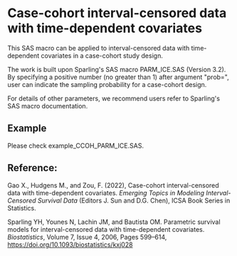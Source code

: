 # Case-cohort interval-censored data with time-dependent covariates
This SAS macro can be applied to interval-censored data with time-dependent covariates in a case-cohort study design. 

The work is built upon Sparling's SAS macro PARM_ICE.SAS (Version 3.2). By specifying a positive number (no greater than 1) after argument "prob=", user can indicate the sampling probability for a case-cohort design.  

For details of other parameters, we recommend users refer to Sparling's SAS macro documentation. 

## Example

Please check example_CCOH_PARM_ICE.SAS. 

## Reference: 

Gao X., Hudgens M., and Zou, F. (2022), Case-cohort interval-censored data with time-dependent covariates.
*Emerging Topics in Modeling Interval-Censored Survival Data* (Editors J. Sun and D.G. Chen), ICSA Book Series in Statistics.

Sparling YH, Younes N, Lachin JM, and Bautista OM. Parametric survival models for interval-censored data with time-dependent covariates. *Biostatistics*, Volume 7, Issue 4, 2006, Pages 599–614, https://doi.org/10.1093/biostatistics/kxj028
 
